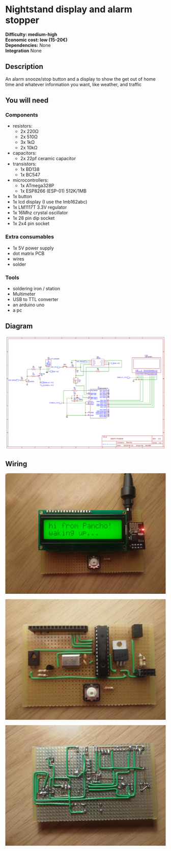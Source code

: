 # Nightstand display and alarm stopper

**Difficulty: medium-high**  
**Economic cost: low (15-20€)**  
**Dependencies:** None  
**Integration** None

## Description
An alarm snooze/stop button and a display to show the get out of home time and whatever information you want, like weather, and traffic

## You will need

### Components
- resistors:
    + 2x 220Ω
    + 2x 510Ω
    + 3x 1kΩ
    + 2x 10kΩ
- capacitors:
    + 2x 22pf ceramic capacitor
- transistors:
    + 1x BD138
    + 1x BC547
- microcontrollers:
    + 1x ATmega328P
    + 1x ESP8266 (ESP-01) 512K/1MB
- 1x button
- 1x lcd display (I use the lmb162abc)
- 1x LM1117T 3.3V regulator
- 1x 16Mhz crystal oscillator
- 1x 28 pin dip socket
- 1x 2x4 pin socket
    
### Extra consumables
- 1x 5V power supply
- dot matrix PCB
- wires
- solder

### Tools
- soldering iron / station
- Multimeter
- USB to TTL converter
- an arduino uno
- a pc

## Diagram
![](diagram.png)

## Wiring
![front while on](extra/front_on.jpg)

![naked front](extra/front.jpg)

![back side](extra/back.jpg)

